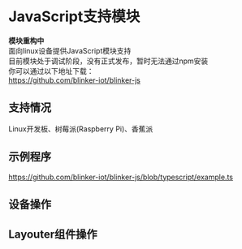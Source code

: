 # JavaScript支持模块  
**模块重构中**  
面向linux设备提供JavaScript模块支持  
目前模块处于调试阶段，没有正式发布，暂时无法通过npm安装  
你可以通过以下地址下载：  
https://github.com/blinker-iot/blinker-js  


## 支持情况  
Linux开发板、树莓派(Raspberry Pi)、香蕉派

## 示例程序
https://github.com/blinker-iot/blinker-js/blob/typescript/example.ts  

## 设备操作  

## Layouter组件操作  